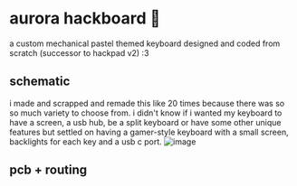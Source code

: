 # aurora hackboard 🍓
a custom mechanical pastel themed keyboard designed and coded from scratch (successor to hackpad v2) :3

## schematic 
i made and scrapped and remade this like 20 times because there was so so much variety to choose from. i didn't know if i wanted my keyboard to have a screen, a usb hub, be a split keyboard or have some other unique features but settled on having a gamer-style keyboard with a small screen, backlights for each key and a usb c port. 
![image](https://github.com/user-attachments/assets/997dcd0d-b037-4a6e-bb62-b4af78e314ff)

## pcb + routing

